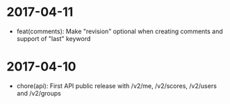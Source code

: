 2017-04-11
==========
- feat(comments): Make "revision" optional when creating comments and support of "last" keyword

2017-04-10
==========
- chore(api): First API public release with /v2/me, /v2/scores, /v2/users and /v2/groups
